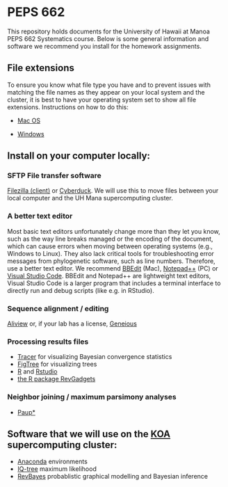 # PEPS 662

This repository holds documents for the University of Hawaii at Manoa PEPS 662 Systematics course. Below is some general information and software we recommend you install for the homework assignments.

## File extensions

To ensure you know what file type you have and to prevent issues with matching the file names as they appear on your local system and the cluster, it is best to have your operating system set to show all file extensions. Instructions on how to do this:

- [Mac OS](https://support.apple.com/guide/mac-help/show-or-hide-filename-extensions-on-mac-mchlp2304/mac)

- [Windows](https://fileinfo.com/help/windows_10_show_file_extensions)


## Install on your computer locally:

### SFTP File transfer software
[Filezilla (client)](https://filezilla-project.org) or [Cyberduck](https://cyberduck.io/download/). We will use this to move files between your local computer and the UH Mana supercomputing cluster.

### A better text editor
Most basic text editors unfortunately change more than they let you know, such as the way line breaks managed or the encoding of the document, which can cause errors when moving between operating systems (e.g., Windows to Linux). They also lack critical tools for troubleshooting error messages from phylogenetic software, such as line numbers. Therefore, use a better text editor. We recommend  [BBEdit](https://www.barebones.com/products/bbedit/) (Mac),  [Notepad++](https://notepad-plus-plus.org) (PC) or [Visual Studio Code](https://code.visualstudio.com). BBEdit and Notepad++ are lightweight text editors, Visual Studio Code is a larger program that includes a terminal interface to directly run and debug scripts (like e.g. in RStudio).

### Sequence alignment / editing
[Aliview](http://www.ormbunkar.se/aliview/downloads/) or, if your lab has a license, [Geneious](https://www.geneious.com/)

### Processing results files
- [Tracer](https://beast.community/tracer) for visualizing Bayesian convergence statistics
- [FigTree](https://github.com/rambaut/figtree/releases) for visualizing trees
- [R](https://www.r-project.org/) and [Rstudio](https://www.rstudio.com/)
- [the R package RevGadgets](https://revbayes.github.io/tutorials/intro/revgadgets.html)

### Neighbor joining / maximum parsimony analyses
- [Paup*](http://phylosolutions.com/paup-test/)

## Software that we will use on the [KOA](https://datascience.hawaii.edu/hpc/) supercomputing cluster:

- [Anaconda](https://anaconda.org/) environments
- [IQ-tree](http://www.iqtree.org/) maximum likelihood
- [RevBayes](https://revbayes.github.io/) probablistic graphical modelling and Bayesian inference
